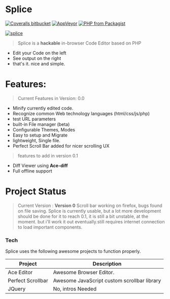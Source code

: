 # Splice
[![Coveralls bitbucket](https://img.shields.io/coveralls/bitbucket/pyKLIP/pyklip.svg)]() [![AppVeyor](https://img.shields.io/appveyor/ci/gruntjs/grunt.svg)]() [![PHP from Packagist](https://img.shields.io/packagist/php-v/symfony/symfony.svg)]()

[![splice](https://quadroloop.github.io/bobaux/splice-app.PNG)]()

> Splice is a __hackable__ in-browser Code Editor based on PHP

  - Edit your Code on the left
  - See output on the right
  - that's it. nice and simple.

# Features:
 > Current Features in Version: 0.0
 - Minify currently edited code.
 - Recognize common Web technology languages (html/css/js/php)
 - test URL parameters
 - built-in File manager (beta)
 - Configurable Themes, Modes
 - Easy to setup and Migrate
 - lightweight, Single file.
 - Perfect Scroll Bar added for nicer scrolling UX

 > features to add in version 0.1
 - Diff Viewer using __Ace-diff__
 - Full offline support


# Project Status
  > Current Version : __Version 0__
  > Scroll bar working on firefox,
  > bugs found on file saving.
  > Splice is currently usable, but a lot more development should be done for it to reach 0.1, it is still a bit unstable, at the moment. but i'll work it out eventually.still requires internet connection to load important components.

### Tech

Splice uses the following awesome projects to function properly.

| Project | Description |
| ------ | ------ |
| Ace Editor | Awesome Browser Editor. |
| Perfect Scrollbar | Awesome JavaScript custom scrollbar library |
| JQuery | No, intros Needed  |
